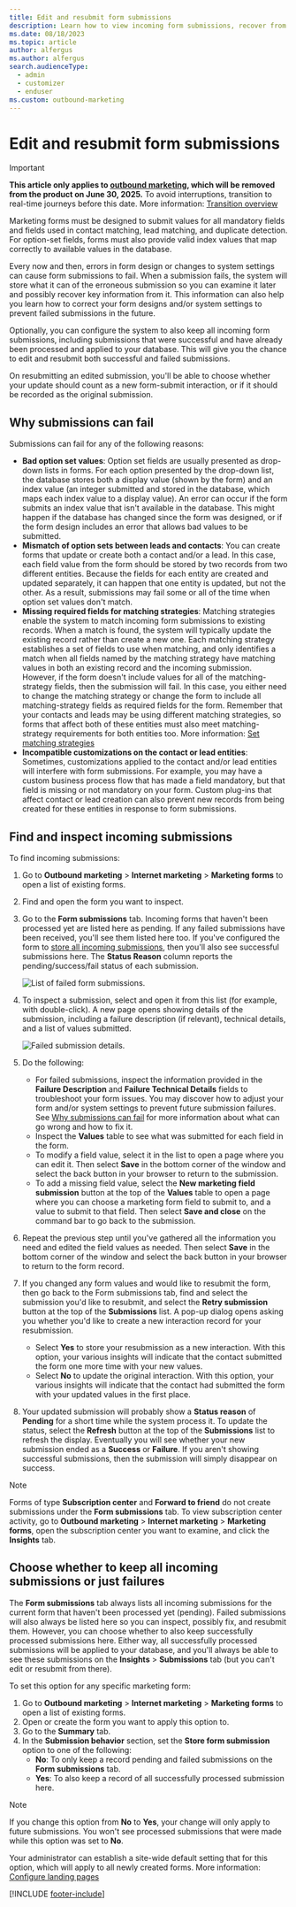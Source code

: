```yaml
---
title: Edit and resubmit form submissions
description: Learn how to view incoming form submissions, recover from failed form submissions, and edit and resubmit submissions as needed in Dynamics 365 Customer Insights - Journeys.
ms.date: 08/18/2023
ms.topic: article
author: alfergus
ms.author: alfergus
search.audienceType: 
  - admin
  - customizer
  - enduser
ms.custom: outbound-marketing
---
```


# Edit and resubmit form submissions

> [!IMPORTANT]
> **This article only applies to [outbound marketing](user-guide.md), which will be removed from the product on June 30, 2025.** To avoid interruptions, transition to real-time journeys before this date. More information: [Transition overview](transition-overview.md)

Marketing forms must be designed to submit values for all mandatory fields and fields used in contact matching, lead matching, and duplicate detection. For option-set fields, forms must also provide valid index values that map correctly to available values in the database.

Every now and then, errors in form design or changes to system settings can cause form submissions to fail. When a submission fails, the system will store what it can of the erroneous submission so you can examine it later and possibly recover key information from it. This information can also help you learn how to correct your form designs and/or system settings to prevent failed submissions in the future.

Optionally, you can configure the system to also keep all incoming form submissions, including submissions that were successful and have already been processed and applied to your database. This will give you the chance to edit and resubmit both successful and failed submissions.

On resubmitting an edited submission, you'll be able to choose whether your update should count as a new form-submit interaction, or if it should be recorded as the original submission.

<a name="why-fail"></a>

## Why submissions can fail

Submissions can fail for any of the following reasons:

- **Bad option set values**: Option set fields are usually presented as drop-down lists in forms. For each option presented by the drop-down list, the database stores both a display value (shown by the form) and an index value (an integer submitted and stored in the database, which maps each index value to a display value). An error can occur if the form submits an index value that isn't available in the database. This might happen if the database has changed since the form was designed, or if the form design includes an error that allows bad values to be submitted.
- **Mismatch of option sets between leads and contacts**: You can create forms that update or create both a contact and/or a lead. In this case, each field value from the form should be stored by two records from two different entities. Because the fields for each entity are created and updated separately, it can happen that one entity is updated, but not the other. As a result, submissions may fail some or all of the time when option set values don't match.
- **Missing required fields for matching strategies**: Matching strategies enable the system to match incoming form submissions to existing records. When a match is found, the system will typically update the existing record rather than create a new one. Each matching strategy establishes a set of fields to use when matching, and only identifies a match when all fields named by the matching strategy have matching values in both an existing record and the incoming submission. However, if the form doesn't include values for all of the matching-strategy fields, then the submission will fail. In this case, you either need to change the matching strategy or change the form to include all matching-strategy fields as required fields for the form. Remember that your contacts and leads may be using different matching strategies, so forms that affect both of these entities must also meet matching-strategy requirements for both entities too. More information: [Set matching strategies](mkt-settings-matching.md)
- **Incompatible customizations on the contact or lead entities**: Sometimes, customizations applied to the contact and/or lead entities will interfere with form submissions. For example, you may have a custom business process flow that has made a field mandatory, but that field is missing or not mandatory on your form. Custom plug-ins that affect contact or lead creation can also prevent new records from being created for these entities in response to form submissions.

## Find and inspect incoming submissions

To find incoming submissions:

1. Go to **Outbound marketing** > **Internet marketing** > **Marketing forms** to open a list of existing forms.
1. Find and open the form you want to inspect.
1. Go to the **Form submissions** tab. Incoming forms that haven't been processed yet are listed here as pending. If any failed submissions have been received, you'll see them listed here too. If you've configured the form to [store all incoming submissions](#keep-all), then you'll also see successful submissions here. The **Status Reason** column reports the pending/success/fail status of each submission.

    ![List of failed form submissions.](media/form-failed-submission.png "List of failed form submissions")

1. To inspect a submission, select and open it from this list (for example, with double-click). A new page opens showing details of the submission, including a failure description (if relevant), technical details, and a list of values submitted.

    ![Failed submission details.](media/form-failed-submission-details.png "Failed submission details")

1. Do the following:

    - For failed submissions, inspect the information provided in the **Failure Description** and **Failure Technical Details** fields to troubleshoot your form issues. You may discover how to adjust your form and/or system settings to prevent future submission failures. See [Why submissions can fail](#why-fail) for more information about what can go wrong and how to fix it.
    - Inspect the **Values** table to see what was submitted for each field in the form.
    - To modify a field value, select it in the list to open a page where you can edit it. Then select **Save** in the bottom corner of the window and select the back button in your browser to return to the submission.
    - To add a missing field value, select the **New marketing field submission** button at the top of the **Values** table to open a page where you can choose a marketing form field to submit to, and a value to submit to that field. Then select **Save and close** on the command bar to go back to the submission.

1. Repeat the previous step until you've gathered all the information you need and edited the field values as needed. Then select **Save** in the bottom corner of the window and select the back button in your browser to return to the form record.

1. If you changed any form values and would like to resubmit the form, then go back to the Form submissions tab, find and select the submission you'd like to resubmit, and select the **Retry submission** button at the top of the **Submissions** list. A pop-up dialog opens asking you whether you'd like to create a new interaction record for your resubmission.

    - Select **Yes** to store your resubmission as a new interaction. With this option, your various insights will indicate that the contact submitted the form one more time with your new values.
    - Select **No** to update the original interaction. With this option, your various insights will indicate that the contact had submitted the form with your updated values in the first place.

1. Your updated submission will probably show a **Status reason** of **Pending** for a short time while the system process it. To update the status, select the **Refresh** button at the top of the **Submissions** list to refresh the display. Eventually you will see whether your new submission ended as a **Success** or **Failure**. If you aren't showing successful submissions, then the submission will simply disappear on success.

> [!NOTE]
> Forms of type **Subscription center** and **Forward to friend** do not create submissions under the **Form submissions** tab. To view subscription center activity, go to **Outbound marketing** > **Internet marketing** > **Marketing forms**, open the subscription center you want to examine, and click the **Insights** tab.

<a name="keep-all"></a>

## Choose whether to keep all incoming submissions or just failures

The **Form submissions** tab always lists all incoming submissions for the current form that haven't been processed yet (pending). Failed submissions will also always be listed here so you can inspect,  possibly fix, and resubmit them. However, you can choose whether to also keep successfully processed submissions here. Either way, all successfully processed submissions will be applied to your database, and you'll always be able to see these submissions on the **Insights** > **Submissions** tab (but you can't edit or resubmit from there).

To set this option for any specific marketing form:

1. Go to **Outbound marketing** > **Internet marketing** > **Marketing forms** to open a list of existing forms.
1. Open or create the form you want to apply this option to.
1. Go to the **Summary** tab.
1. In the **Submission behavior** section, set the **Store form submission** option to one of the following:
    - **No**: To only keep a record pending and failed submissions on the **Form submissions** tab.
    - **Yes**: To also keep a record of all successfully processed submission here.

> [!NOTE]
> If you change this option from **No** to **Yes**, your change will only apply to future submissions. You won't see processed submissions that were made while this option was set to **No**.

Your administrator can establish a site-wide default setting that for this option, which will apply to all newly created forms. More information: [Configure landing pages](mkt-settings-landing-pages.md)

[!INCLUDE [footer-include](./includes/footer-banner.md)]
